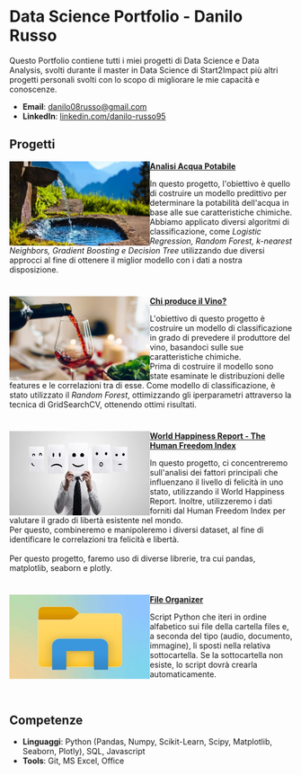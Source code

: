 # Data Science Portfolio - Danilo Russo
Questo Portfolio contiene tutti i miei progetti di Data Science e Data Analysis, svolti durante il master in Data Science di Start2Impact più altri progetti personali svolti con lo scopo di migliorare le mie capacità e conoscenze.

- **Email**: [danilo08russo@gmail.com](danilo08russo@gmail.com)
- **LinkedIn**: [linkedin.com/danilo-russo95](https://www.linkedin.com/in/danilo-russo95/)

## Progetti
<img align="left" width="250" height="150" src="Images/acqua2.jpg">**[Analisi Acqua Potabile](https://github.com/danilorusso08/Analisi_Acqua_Potabile)**

In questo progetto, l'obiettivo è quello di costruire un modello predittivo per determinare la potabilità dell'acqua in base alle sue caratteristiche chimiche.<br>
Abbiamo applicato diversi algoritmi di classificazione, come *Logistic Regression, Random Forest, k-nearest Neighbors, Gradient Boosting e Decision Tree* utilizzando due diversi approcci al fine di ottenere il miglior modello con i dati a nostra disposizione.

#

<img align="left" width="250" height="150" src="Images/wine2.jpg">**[Chi produce il Vino?](https://github.com/danilorusso08/Wine)**

L'obiettivo di questo progetto è costruire un modello di classificazione in grado di prevedere il produttore del vino, basandoci sulle sue caratteristiche chimiche.<br>
Prima di costruire il modello sono state esaminate le distribuzioni delle features e le correlazioni tra di esse.
Come modello di classificazione, è stato utilizzato il *Random Forest*, ottimizzando gli iperparametri attraverso la tecnica di GridSearchCV, ottenendo ottimi risultati.

#

<img align="left" width="250" height="150" src="Images/Employee_happiness.webp">**[World Happiness Report - The Human Freedom Index](https://github.com/danilorusso08/World_Happiness__Freedom)**


In questo progetto, ci concentreremo sull'analisi dei fattori principali che influenzano il livello di felicità in uno stato, utilizzando il World Happiness Report. Inoltre, utilizzeremo i dati forniti dal Human Freedom Index per valutare il grado di libertà esistente nel mondo.<br>
Per questo, combineremo e manipoleremo i diversi dataset, al fine di identificare le correlazioni tra felicità e libertà.<br><br>
Per questo progetto, faremo uso di diverse librerie, tra cui pandas, matplotlib, seaborn e plotly.<br>

#

<img align="left" width="250" height="150" src="Images/cartella.webp">**[File Organizer](https://github.com/danilorusso08/File_Organizer)**

Script Python che iteri in ordine alfabetico sui file della cartella files e, a seconda del tipo (audio, documento, immagine), li sposti nella relativa sottocartella. Se la sottocartella non esiste, lo script dovrà crearla automaticamente.

<br />

## Competenze

- **Linguaggi**: Python (Pandas, Numpy, Scikit-Learn, Scipy, Matplotlib, Seaborn, Plotly), SQL, Javascript
- **Tools**: Git, MS Excel, Office
